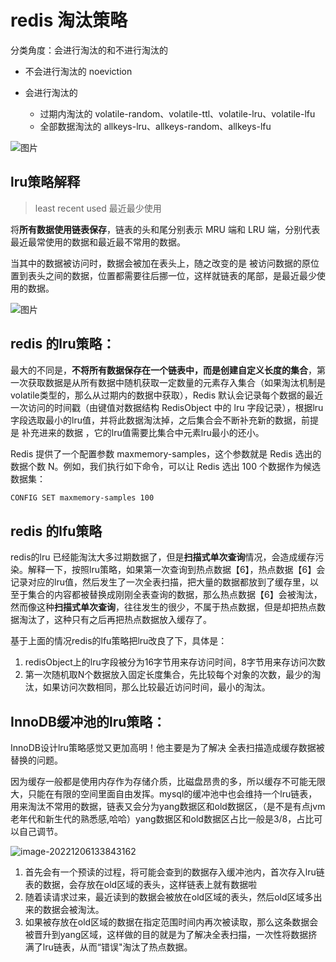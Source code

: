 # redis 淘汰策略

分类角度：会进行淘汰的和不进行淘汰的
- 不会进行淘汰的 noeviction

- 会进行淘汰的
  - 过期内淘汰的  volatile-random、volatile-ttl、volatile-lru、volatile-lfu
  - 全部数据淘汰的 allkeys-lru、allkeys-random、allkeys-lfu

![图片](https://static001.geekbang.org/resource/image/04/f6/04bdd13b760016ec3b30f4b02e133df6.jpg)

## lru策略解释

>least recent used 最近最少使用

将**所有数据使用链表保存**，链表的头和尾分别表示 MRU 端和 LRU 端，分别代表最近最常使用的数据和最近最不常用的数据。

当其中的数据被访问时，数据会被加在表头上，随之改变的是 被访问数据的原位置到表头之间的数据，位置都需要往后挪一位，这样就链表的尾部，是最近最少使用的数据。

![图片](https://static001.geekbang.org/resource/image/02/y5/0201f85c84203300ae4085c60e955yy5.jpg)



## redis 的lru策略：

最大的不同是，**不将所有数据保存在一个链表中，而是创建自定义长度的集合**，第一次获取数据是从所有数据中随机获取一定数量的元素存入集合（如果淘汰机制是volatile类型的，那么从过期内的数据中获取），Redis 默认会记录每个数据的最近一次访问的时间戳（由键值对数据结构 RedisObject 中的 lru 字段记录），根据lru字段选取最小的lru值，并将此数据淘汰掉，之后集合会不断补充新的数据，前提是 补充进来的数据 ，它的lru值需要比集合中元素lru最小的还小。

Redis 提供了一个配置参数 maxmemory-samples，这个参数就是 Redis 选出的数据个数 N。例如，我们执行如下命令，可以让 Redis 选出 100 个数据作为候选数据集：

```sh
CONFIG SET maxmemory-samples 100
```

## redis 的lfu策略

redis的lru 已经能淘汰大多过期数据了，但是**扫描式单次查询**情况，会造成缓存污染。解释一下，按照lru策略，如果第一次查询到热点数据【6】，热点数据【6】会记录对应的lru值，然后发生了一次全表扫描，把大量的数据都放到了缓存里，以至于集合的内容都被替换成刚刚全表查询的数据，那么热点数据【6】会被淘汰，然而像这种**扫描式单次查询**，往往发生的很少，不属于热点数据，但是却把热点数据淘汰了，这种只有之后再把热点数据放入缓存了。

基于上面的情况redis的lfu策略把lru改良了下，具体是：
1. redisObject上的lru字段被分为16字节用来存访问时间，8字节用来存访问次数
2. 第一次随机取N个数据放入固定长度集合，先比较每个对象的次数，最少的淘汰，如果访问次数相同，那么比较最近访问时间，最小的淘汰。

## InnoDB缓冲池的lru策略：

InnoDB设计lru策略感觉又更加高明！他主要是为了解决 全表扫描造成缓存数据被替换的问题。

因为缓存一般都是使用内存作为存储介质，比磁盘昂贵的多，所以缓存不可能无限大，只能在有限的空间里面自由发挥。mysql的缓冲池中也会维持一个lru链表，用来淘汰不常用的数据，链表又会分为yang数据区和old数据区，（是不是有点jvm老年代和新生代的熟悉感,哈哈）yang数据区和old数据区占比一般是3/8，占比可以自己调节。

![image-20221206133843162](https://img.ggball.top/img/image-20221206133843162.png?picGo)

1. 首先会有一个预读的过程，将可能会查到的数据存入缓冲池内，首次存入lru链表的数据，会存放在old区域的表头，这样链表上就有数据啦
2. 随着读请求过来，最近读到的数据会被放在old区域的表头，然后old区域多出来的数据会被淘汰。
3. 如果被存放在old区域的数据在指定范围时间内再次被读取，那么这条数据会被晋升到yang区域，这样做的目的就是为了解决全表扫描，一次性将数据挤满了lru链表，从而“错误"淘汰了热点数据。